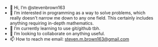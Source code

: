 - 👋 Hi, I’m @stevenbrown163
- 👀 I’m interested in programming as a way to solve problems, which really doesn't narrow me down to any one field. This certainly includes anything requiring in-depth mathematics.
- 🌱 I’m currently learning to use git/github tbh.
- 💞️ I’m looking to collaborate on anything useful.
- 📫 How to reach me 
email:  steven.m.brown163@gmail.com

<!---
stevenbrown163/stevenbrown163 is a ✨ special ✨ repository because its `README.md` (this file) appears on your GitHub profile.
You can click the Preview link to take a look at your changes.
--->
